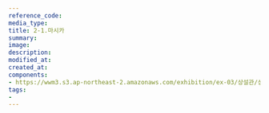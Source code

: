 ```yaml
---
reference_code:
media_type:
title: 2-1.마시카
summary:
image:
description:
modified_at:
created_at:
components:
- https://wwm3.s3.ap-northeast-2.amazonaws.com/exhibition/ex-03/상설관/상설관1+오른편/2-1.마시카.jpg
tags:
-
---
```

